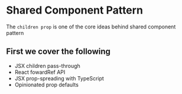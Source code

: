# Shared Component Pattern

The `children prop` is one of the core ideas behind shared component pattern

## First we cover the following

- JSX children pass-through
- React fowardRef API
- JSX prop-spreading with TypeScript
- Opinionated prop defaults
